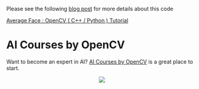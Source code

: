 Please see the following
[blog post](https://www.learnopencv.com/average-face-opencv-c-python-tutorial/)
for more details about this code

[Average Face : OpenCV ( C++ / Python ) Tutorial](https://www.learnopencv.com/average-face-opencv-c-python-tutorial/)

# AI Courses by OpenCV

Want to become an expert in AI?
[AI Courses by OpenCV](https://opencv.org/courses/) is a great place to start.

<a href="https://opencv.org/courses/">
<p align="center">
<img src="https://www.learnopencv.com/wp-content/uploads/2020/04/AI-Courses-By-OpenCV-Github.png">
</p>
</a>

